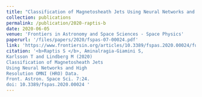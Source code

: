 ```yaml
---
title: "Classification of Magnetosheath Jets Using Neural Networks and High Resolution OMNI (HRO) Data"
collection: publications
permalink: /publication/2020-raptis-b
date: 2020-06-05
venue: 'Frontiers in Astronomy and Space Sciences - Space Physics'
paperurl: '/files/papers/2020/fspas-07-00024.pdf'
link: 'https://www.frontiersin.org/articles/10.3389/fspas.2020.00024/full'
citation: '<b>Raptis S </b>, Aminalragia-Giamini S,
Karlsson T and Lindberg M (2020)
Classification of Magnetosheath Jets
Using Neural Networks and High
Resolution OMNI (HRO) Data.
Front. Astron. Space Sci. 7:24.
doi: 10.3389/fspas.2020.00024 '
---
```


